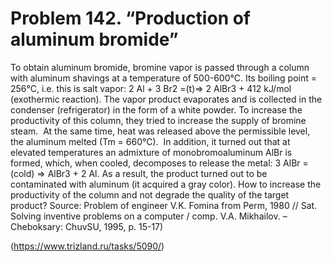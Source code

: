 # Problem 142. “Production of aluminum bromide”

To obtain aluminum bromide, bromine vapor is passed through a column with aluminum shavings at a temperature of 500-600°C. Its boiling point = 256°C, i.e. this is salt vapor: 2 Al + 3 Br2 =(t)=> 2 AlBr3 + 412 kJ/mol (exothermic reaction). The vapor product evaporates and is collected in the condenser (refrigerator) in the form of a white powder. To increase the productivity of this column, they tried to increase the supply of bromine steam.  At the same time, heat was released above the permissible level, the aluminum melted (Tm = 660°C).  In addition, it turned out that at elevated temperatures an admixture of monobromoaluminum AlBr is formed, which, when cooled, decomposes to release the metal: 3 AlBr = (cold) => AlBr3 + 2 Al. As a result, the product turned out to be contaminated with aluminum (it acquired a gray color). How to increase the productivity of the column and not degrade the quality of the target product? Source: Problem of engineer V.K. Fomina from Perm, 1980 // Sat. Solving inventive problems on a computer / comp. V.A. Mikhailov. – Cheboksary: ​​ChuvSU, 1995, p. 15-17)

(https://www.trizland.ru/tasks/5090/)